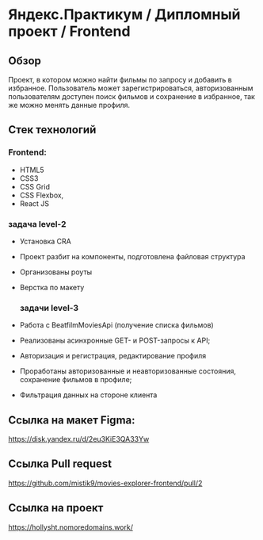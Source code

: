 # Яндекс.Практикум / Дипломный проект / Frontend

## Обзор
Проект, в котором можно найти фильмы по запросу и добавить в избранное. Пользователь может зарегистрироваться, авторизованным пользователям доступен поиск фильмов и сохранение в избранное, так же можно менять данные профиля.
## Стек технологий 

### Frontend:
- HTML5
- CSS3
- CSS Grid
- CSS Flexbox,
- React JS


### задача level-2
- Установка CRA
- Проект разбит на компоненты, подготовлена файловая структура
- Организованы роуты
- Верстка по макету

  ### задачи level-3
- Работа с BeatfilmMoviesApi (получение списка фильмов)
- Реализованы асинхронные GET- и POST-запросы к API;
- Авторизация и регистрация, редактирование профиля
- Проработаны авторизованные и неавторизованные состояния, сохранение фильмов в профиле;
- Фильтрация данных на стороне клиента

## Ссылка на макет Figma:
https://disk.yandex.ru/d/2eu3KiE3QA33Yw

## Ссылка Pull request
https://github.com/mistik9/movies-explorer-frontend/pull/2

## Ссылка на проект
https://hollysht.nomoredomains.work/

